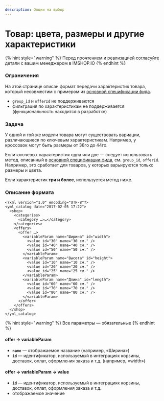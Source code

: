 ```yaml
---
description: Опции на выбор
---
```


# Товар: цвета, размеры и другие характеристики

{% hint style="warning" %}
Перед прочтением и реализацией согласуйте детали с вашим менеджером в IMSHOP.IO
{% endhint %}

### Ограничения

На этой странице описан формат передачи характеристик товара, который несовместим с примером из [основной спецификации фида](./).

* `group_id` и `offerId` не поддерживаются
* фильтрация по характеристикам не поддерживается \(функциональность находится в разработке\)

### Задача

У одной и той же модели товара могут существовать вариации, различающиеся по ключевым характеристикам. Например, у кроссовок могут быть размеры от 38го до 44го.

Если ключевых характеристик одна или две — следует использовать метод, описанный в [основной спецификации фида](./), см. `group_id`, `offerId`. Например, это сработает для товаров, у которых варьируются только размеры и цвета.

Если характеристик **три и более**, используется метод ниже.

### Описание формата

```markup
<?xml version="1.0" encoding="UTF-8"?>
<yml_catalog date="2017-02-05 17:22">
  <shop>
    <categories>
      <category …>…</category>
    </categories>
    <offers>
      <offer …>
        <variableParam name="Ширина" id="width">
          <value id="30" name="30 см." />
          <value id="40" name="40 см." />
          <value id="50" name="50 см." />
        </variableParam>
        <variableParam name="Высота" id="height">
          <value id="10" name="10 см." />
          <value id="20" name="20 см." />
          <value id="25" name="25 см." />
        </variableParam>
        <variableParam name="Длина" id="length">
          <value id="60" name="60 см." />
          <value id="70" name="70 см." />
          <value id="80" name="80 см." />
        </variableParam>
      </offer>
    </offers>
  </shop>
</yml_catalog>
```

{% hint style="warning" %}
Все параметры — обязательные
{% endhint %}

#### offer → variableParam

* **`name`** — отображаемое название \(например, «Ширина»\)
* **`id`** — идентификатор, используемый в интеграциях корзины, доставок, оплат, оформления заказа и т.д. \(например, «width»\)

#### offer → variableParam → value 

* **`id`** — идентификатор, используемый в интеграциях корзины, доставок, оплат, оформления заказа и т.д.
* отображаемое значение

